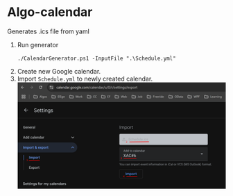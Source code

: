 # Algo-calendar

Generates .ics file from yaml

1. Run generator
    ```shell
    ./CalendarGenerator.ps1 -InputFile ".\Schedule.yml"
    ```
2. Create new Google calendar.
3. Import `Schedule.yml` to newly created calendar.
![Image](Import.png)

